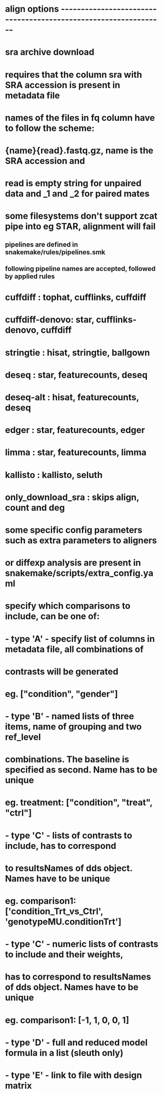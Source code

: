 # align options ----------------------------------------------------------------
# sra archive download
# requires that the column sra with SRA accession is present in metadata file
# names of the files in fq column have to follow the scheme:
# {name}{read}.fastq.gz, name is the SRA accession and
# read is empty string for unpaired data and _1 and _2 for paired mates
# some filesystems don't support zcat pipe into eg STAR, alignment will fail

## pipelines are defined in snakemake/rules/pipelines.smk
## following pipeline names are accepted, followed by applied rules
# cuffdiff : tophat, cufflinks, cuffdiff
# cuffdiff-denovo: star, cufflinks-denovo, cuffdiff
# stringtie : hisat, stringtie, ballgown
# deseq : star, featurecounts, deseq
# deseq-alt : hisat, featurecounts, deseq
# edger : star, featurecounts, edger
# limma : star, featurecounts, limma
# kallisto : kallisto, seluth
# only_download_sra : skips align, count and deg

# some specific config parameters such as extra parameters to aligners
# or diffexp analysis are present in snakemake/scripts/extra_config.yaml

# specify which comparisons to include, can be one of:
# - type 'A' - specify list of columns in metadata file, all combinations of
#   contrasts will be generated
#   eg. ["condition", "gender"]
# - type 'B' - named lists of three items, name of grouping and two ref_level
#   combinations. The baseline is specified as second. Name has to be unique
#   eg. treatment: ["condition", "treat", "ctrl"]
# - type 'C' - lists of contrasts to include, has to correspond
#   to resultsNames of dds object. Names have to be unique
#   eg. comparison1: ['condition_Trt_vs_Ctrl', 'genotypeMU.conditionTrt']
# - type 'C' - numeric lists of contrasts to include and their weights,
#   has to correspond to resultsNames of dds object. Names have to be unique
#   eg. comparison1: [-1, 1, 0, 0, 1]
# - type 'D' - full and reduced model formula in a list (sleuth only)
# - type 'E' - link to file with design matrix
